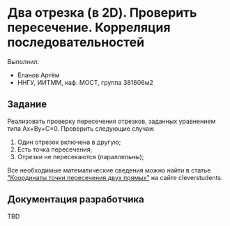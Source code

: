 # Два отрезка (в 2D). Проверить пересечение. Корреляция последовательностей
Выполнил:

 - Еланов Артём
 - ННГУ, ИИТММ, каф. МОСТ, группа 381606м2

## Задание

Реализовать проверку пересечения отрезков, заданных уравнением типа Ax+By+C=0.
Проверить следующие случаи:
1) Один отрезок включена в другую;
2) Есть точка пересечения;
3) Отрезки не пересекаются (параллельны);

Все необходимые математические сведения можно найти в статье
["Координаты точки пересечения двух прямых"][line] на сайте cleverstudents.

## Документация разработчика

TBD

<!-- LINKS -->

[line]: http://www.cleverstudents.ru/line_and_plane/intersection_point_of_straight_lines.html
